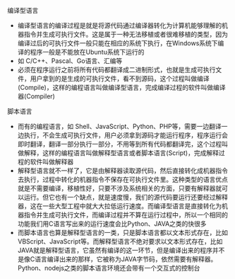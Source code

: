 编译型语言

- 编译型语言的编译过程是就是将源代码通过编译器转化为计算机能够理解的机器指令并生成可执行文件。这是属于一种无法移植或者很难移植的类型，因为编译过后的可执行文件一般只能在相应的系统下执行，在Windows系统下编译的程序一般是不能放在Ubuntu系统下运行的
- 如 C/C++、Pascal、Go语言、汇编等
- 必须在程序运行之前将所有代码都翻译成二进制形式，也就是生成可执行文件，用户拿到的是生成的可执行文件，看不到源码，这个过程叫做编译(Compile)，这样的编程语言叫做编译型语言，完成编译过程的软件叫做编译器(Compiler)



脚本语言

- 而有的编程语言，如 Shell、JavaScript、Python、PHP等，需要一边翻译一边执行，不会生成可执行文件，用户必须拿到源码才能运行程序，程序运行会即时翻译，翻译一部分执行一部分，不用等到所有代码都翻译完，这个过程叫做解释，这样的编程语言叫做解释型语言或者脚本语言(Script)，完成解释过程的软件叫做解释器
- 解释型语言就不一样了，它是由解释器读取源代码，然后直接转化成机器指令去执行，过程中转化的机器指令不保存在可执行文件里。这种类型的语言优点就是不需要编译，移植性好，只要不涉及系统相关的方面，只要有解释器就可以运行。但它也有一个缺点，就是速度慢，我们的源代码要运行还要经过解释器，这在一些大型工程中就大大拉低运行速度。而编译型语言是直接转化为机器指令并生成可执行文件，而编译过程并不算在运行过程中，所以一个相同的功能我们用C语言写出来的运行速度会比Python、JAVA之类的快很多
- 而脚本语言也算是解释型语言的一类，只是脚本语言都以文本形式存在，比如VBScript、JavaScript等。而解释型语言不绝对要求以文本形式存在，比如JAVA就是解释型语言，它虽然有编译的这一环节，但是编译出来的程序并不是像C语言编译出来的那样，它被称为JAVA字节码，依然需要有解释器。Python、nodejs之类的脚本语言环境还会带有一个交互式的控制台

